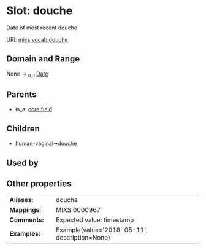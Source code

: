 
# Slot: douche


Date of most recent douche

URI: [mixs.vocab:douche](https://w3id.org/mixs/vocab/douche)


## Domain and Range

None &#8594;  <sub>0..1</sub> [Date](types/Date.md)

## Parents

 *  is_a: [core field](core_field.md)

## Children

 *  [human-vaginal➞douche](human_vaginal_douche.md)

## Used by


## Other properties

|  |  |  |
| --- | --- | --- |
| **Aliases:** | | douche |
| **Mappings:** | | MIXS:0000967 |
| **Comments:** | | Expected value: timestamp |
| **Examples:** | | Example(value='2018-05-11', description=None) |

